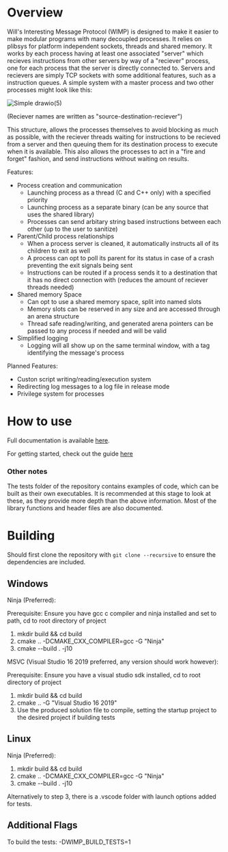 
# Overview

Will's Interesting Message Protocol (WIMP) is designed to make it easier to make modular programs with many decoupled processes. It relies on plibsys for platform independent sockets, threads and shared memory. It works by each process having at least one associated "server" which recieves instructions from other servers by way of a "reciever" process, one for each process that the server is directly connected to. Servers and recievers are simply TCP sockets with some additional features, such as a instruction queues. A simple system with a master process and two other processes might look like this:

![Simple drawio(5)](https://github.com/user-attachments/assets/223626e3-2ba0-49cf-a092-27eaea5e2c24)

(Reciever names are written as "source-destination-reciever")

This structure, allows the processes themselves to avoid blocking as much as possible, with the reciever threads waiting for instructions to be recieved from a server and then queuing them for its destination process to execute when it is available. This also allows the processes to act in a "fire and forget" fashion, and send instructions without waiting on results.

Features:
- Process creation and communication
  - Launching process as a thread (C and C++ only) with a specified priority
  - Launching process as a separate binary (can be any source that uses the shared library)
  - Processes can send arbitary string based instructions between each other (up to the user to sanitize)
- Parent/Child process relationships
  - When a process server is cleaned, it automatically instructs all of its children to exit as well
  - A process can opt to poll its parent for its status in case of a crash preventing the exit signals being sent
  - Instructions can be routed if a process sends it to a destination that it has no direct connection with (reduces the amount of reciever threads needed)
- Shared memory Space
  - Can opt to use a shared memory space, split into named slots
  - Memory slots can be reserved in any size and are accessed through an arena structure
  - Thread safe reading/writing, and generated arena pointers can be passed to any process if needed and will be valid
- Simplified logging
  - Logging will all show up on the same terminal window, with a tag identifying the message's process

Planned Features:
- Custon script writing/reading/execution system
- Redirecting log messages to a log file in release mode
- Privilege system for processes

# How to use

Full documentation is available [here](https://billythesquid21.github.io/wimp/).

For getting started, check out the guide [here](https://billythesquid21.github.io/wimp/docGettingStarted.html)

### Other notes

The tests folder of the repository contains examples of code, which can be built as their own executables. It is recommended at this stage to look at these, as they provide more depth than the above information. Most of the library functions and header files are also documented.

# Building

Should first clone the repository with ```git clone --recursive``` to ensure the dependencies are included.

Windows
---

Ninja (Preferred):

Prerequisite: Ensure you have gcc c compiler and ninja installed and set to path, cd to root directory of project

1. mkdir build && cd build
2. cmake .. -DCMAKE_CXX_COMPILER=gcc -G "Ninja"
3. cmake --build . -j10

MSVC (Visual Studio 16 2019 preferred, any version should work however):

Prerequisite: Ensure you have a visual studio sdk installed, cd to root directory of project

1. mkdir build && cd build
2. cmake .. -G "Visual Studio 16 2019"
3. Use the produced solution file to compile, setting the startup project to the desired project if building tests

Linux
---

Ninja (Preferred):

1. mkdir build && cd build
2. cmake .. -DCMAKE_CXX_COMPILER=gcc -G "Ninja"
3. cmake --build . -j10

Alternatively to step 3, there is a .vscode folder with launch options added for tests.

Additional Flags
---

To build the tests:
-DWIMP_BUILD_TESTS=1

